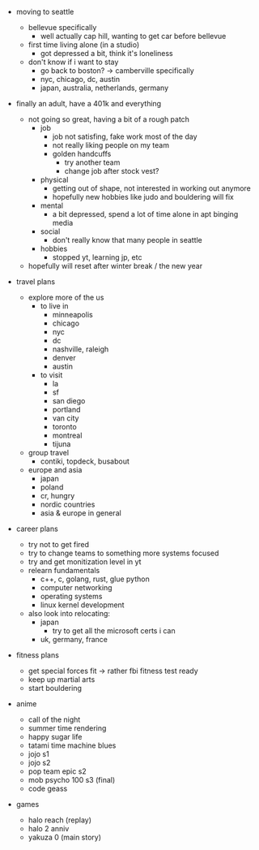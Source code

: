 - moving to seattle
    - bellevue specifically
        - well actually cap hill, wanting to get car before bellevue
    - first time living alone (in a studio)
        - got depressed a bit, think it's loneliness
    - don't know if i want to stay
        - go back to boston? -> camberville specifically
        - nyc, chicago, dc, austin
        - japan, australia, netherlands, germany

- finally an adult, have a 401k and everything
    - not going so great, having a bit of a rough patch
        - job
            - job not satisfing, fake work most of the day
            - not really liking people on my team
            - golden handcuffs
                - try another team
                - change job after stock vest?
        - physical
            - getting out of shape, not interested in working out anymore
            - hopefully new hobbies like judo and bouldering will fix
        - mental
            - a bit depressed, spend a lot of time alone in apt binging media
        - social
            - don't really know that many people in seattle
        - hobbies
            - stopped yt, learning jp, etc
    - hopefully will reset after winter break / the new year

- travel plans
    - explore more of the us
        - to live in
            - minneapolis
            - chicago
            - nyc
            - dc
            - nashville, raleigh
            - denver
            - austin
        - to visit
            - la
            - sf
            - san diego
            - portland
            - van city
            - toronto
            - montreal
            - tijuna
    - group travel
        - contiki, topdeck, busabout
    - europe and asia
        - japan
        - poland
        - cr, hungry
        - nordic countries
        - asia & europe in general

- career plans
    - try not to get fired
    - try to change teams to something more systems focused
    - try and get monitization level in yt
    - relearn fundamentals
        - c++, c, golang, rust, glue python
        - computer networking
        - operating systems
        - linux kernel development
    - also look into relocating:
        - japan
            - try to get all the microsoft certs i can
        - uk, germany, france

- fitness plans
    - get special forces fit -> rather fbi fitness test ready
    - keep up martial arts
    - start bouldering

- anime
    - call of the night
    - summer time rendering
    - happy sugar life
    - tatami time machine blues
    - jojo s1
    - jojo s2
    - pop team epic s2
    - mob psycho 100 s3 (final)
    - code geass

- games
    - halo reach (replay)
    - halo 2 anniv
    - yakuza 0 (main story)
